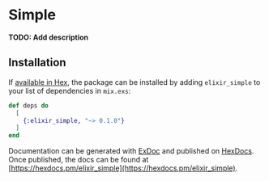 # Simple

**TODO: Add description**

## Installation

If [available in Hex](https://hex.pm/docs/publish), the package can be installed
by adding `elixir_simple` to your list of dependencies in `mix.exs`:

```elixir
def deps do
  [
    {:elixir_simple, "~> 0.1.0"}
  ]
end
```

Documentation can be generated with [ExDoc](https://github.com/elixir-lang/ex_doc)
and published on [HexDocs](https://hexdocs.pm). Once published, the docs can
be found at [https://hexdocs.pm/elixir_simple](https://hexdocs.pm/elixir_simple).

